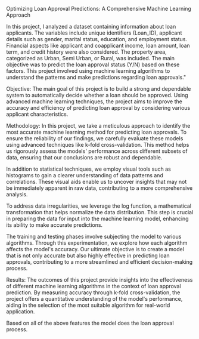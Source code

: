 Optimizing Loan Approval Predictions: A Comprehensive Machine Learning Approach

In this project, I analyzed a dataset containing information about loan applicants. The variables include unique identifiers (Loan_ID), applicant details such as gender, marital status, education, and employment status. Financial aspects like applicant and coapplicant income, loan amount, loan term, and credit history were also considered. The property area, categorized as Urban, Semi Urban, or Rural, was included. The main objective was to predict the loan approval status (Y/N) based on these factors. This project involved using machine learning algorithms to understand the patterns and make predictions regarding loan approvals."


Objective:
The main goal of this project is to build a strong and dependable system to automatically decide whether a loan should be approved. Using advanced machine learning techniques, the project aims to improve the accuracy and efficiency of predicting loan approval by considering various applicant characteristics.

Methodology:
In this project, we take a meticulous approach to identify the most accurate machine learning method for predicting loan approvals. To ensure the reliability of our findings, we carefully evaluate these models using advanced techniques like k-fold cross-validation. This method helps us rigorously assess the models' performance across different subsets of data, ensuring that our conclusions are robust and dependable.

In addition to statistical techniques, we employ visual tools such as histograms to gain a clearer understanding of data patterns and correlations. These visual aids enable us to uncover insights that may not be immediately apparent in raw data, contributing to a more comprehensive analysis.

To address data irregularities, we leverage the log function, a mathematical transformation that helps normalize the data distribution. This step is crucial in preparing the data for input into the machine learning model, enhancing its ability to make accurate predictions.

The training and testing phases involve subjecting the model to various algorithms. Through this experimentation, we explore how each algorithm affects the model's accuracy. Our ultimate objective is to create a model that is not only accurate but also highly effective in predicting loan approvals, contributing to a more streamlined and efficient decision-making process.



Results:
The outcomes of this project provide insights into the effectiveness of different machine learning algorithms in the context of loan approval prediction. By measuring accuracy through k-fold cross-validation, the project offers a quantitative understanding of the model's performance, aiding in the selection of the most suitable algorithm for real-world application.


Based on all of the above features the model does the loan approval process.
